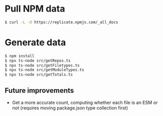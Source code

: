 # Pull NPM data

```sh
$ curl -L -O https://replicate.npmjs.com/_all_docs
```

# Generate data

```sh
$ npm install
$ npx ts-node src/getRepos.ts
$ npx ts-node src/getFiletypes.ts
$ npx ts-node src/getModuleTypes.ts
$ npx ts-node src/getTotals.ts
```

## Future improvements

- Get a more accurate count, computing whether each file is an ESM or not (requires moving package.json type collection first)
